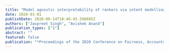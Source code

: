 ```yaml
---
title: "Model agnostic interpretability of rankers via intent modelling"
date: 2020-01-01
publishDate: 2020-06-14T18:46:45.598885Z
authors: ["Jaspreet Singh", "Avishek Anand"]
publication_types: ["1"]
abstract: ""
featured: false
publication: "*Proceedings of the 2020 Conference on Fairness, Accountability, and Transparency*"
---
```


